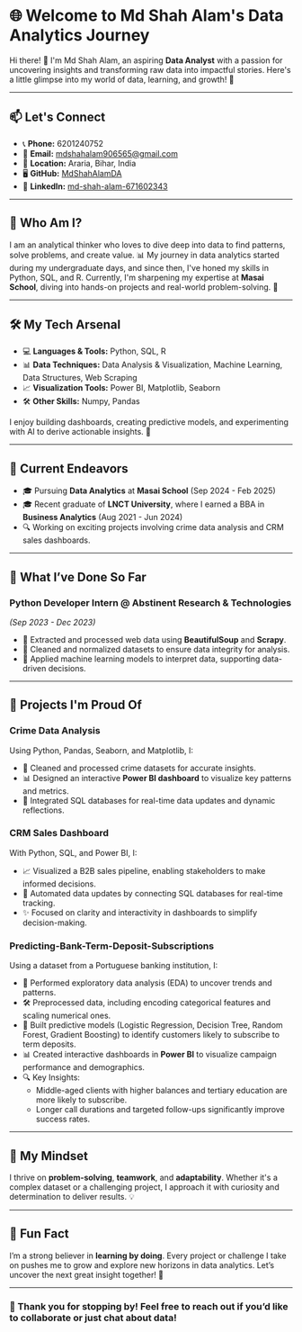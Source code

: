 # 🌐 Welcome to Md Shah Alam's Data Analytics Journey

Hi there! 👋 I'm Md Shah Alam, an aspiring **Data Analyst** with a passion for uncovering insights and transforming raw data into impactful stories. Here's a little glimpse into my world of data, learning, and growth! 🌟

---

## 📫 Let's Connect
- 📞 **Phone:** 6201240752
- 📧 **Email:** [mdshahalam906565@gmail.com](mailto:mdshahalam906565@gmail.com)
- 📍 **Location:** Araria, Bihar, India
- 🖥️ **GitHub:** [MdShahAlamDA](https://github.com/MdShahAlamDA)
- 💼 **LinkedIn:** [md-shah-alam-671602343](https://www.linkedin.com/in/md-shah-alam-671602343)

---

## 🎯 Who Am I?
I am an analytical thinker who loves to dive deep into data to find patterns, solve problems, and create value. 📊 My journey in data analytics started during my undergraduate days, and since then, I've honed my skills in Python, SQL, and R. Currently, I'm sharpening my expertise at **Masai School**, diving into hands-on projects and real-world problem-solving. 🚀

---

## 🛠️ My Tech Arsenal
- 💻 **Languages & Tools:** Python, SQL, R
- 📊 **Data Techniques:** Data Analysis & Visualization, Machine Learning, Data Structures, Web Scraping
- 📈 **Visualization Tools:** Power BI, Matplotlib, Seaborn
- 🛠️ **Other Skills:** Numpy, Pandas

I enjoy building dashboards, creating predictive models, and experimenting with AI to derive actionable insights. 🤖

---

## 🌱 Current Endeavors
- 🎓 Pursuing **Data Analytics** at **Masai School** (Sep 2024 - Feb 2025)
- 🎓 Recent graduate of **LNCT University**, where I earned a BBA in **Business Analytics** (Aug 2021 - Jun 2024)
- 🔍 Working on exciting projects involving crime data analysis and CRM sales dashboards.

---

## 💼 What I’ve Done So Far
### **Python Developer Intern @ Abstinent Research & Technologies**
*(Sep 2023 - Dec 2023)*
- 🔗 Extracted and processed web data using **BeautifulSoup** and **Scrapy**.
- 🧹 Cleaned and normalized datasets to ensure data integrity for analysis.
- 🤖 Applied machine learning models to interpret data, supporting data-driven decisions.

---

## 🚀 Projects I'm Proud Of
### **Crime Data Analysis**
Using Python, Pandas, Seaborn, and Matplotlib, I:
- 🧹 Cleaned and processed crime datasets for accurate insights.
- 📊 Designed an interactive **Power BI dashboard** to visualize key patterns and metrics.
- 🔄 Integrated SQL databases for real-time data updates and dynamic reflections.

### **CRM Sales Dashboard**
With Python, SQL, and Power BI, I:
- 📈 Visualized a B2B sales pipeline, enabling stakeholders to make informed decisions.
- 🔄 Automated data updates by connecting SQL databases for real-time tracking.
- ✨ Focused on clarity and interactivity in dashboards to simplify decision-making.

### **Predicting-Bank-Term-Deposit-Subscriptions**
Using a dataset from a Portuguese banking institution, I:
- 🧹 Performed exploratory data analysis (EDA) to uncover trends and patterns.
- 🛠️ Preprocessed data, including encoding categorical features and scaling numerical ones.
- 🤖 Built predictive models (Logistic Regression, Decision Tree, Random Forest, Gradient Boosting) to identify customers likely to subscribe to term deposits.
- 📊 Created interactive dashboards in **Power BI** to visualize campaign performance and demographics.
- 🔍 Key Insights:
  - Middle-aged clients with higher balances and tertiary education are more likely to subscribe.
  - Longer call durations and targeted follow-ups significantly improve success rates.

---

## 🧠 My Mindset
I thrive on **problem-solving**, **teamwork**, and **adaptability**. Whether it's a complex dataset or a challenging project, I approach it with curiosity and determination to deliver results. 💡

---

## 🌟 Fun Fact
I’m a strong believer in **learning by doing**. Every project or challenge I take on pushes me to grow and explore new horizons in data analytics. Let’s uncover the next great insight together! 🚀

---

### 🙏 Thank you for stopping by! Feel free to reach out if you’d like to collaborate or just chat about data!

